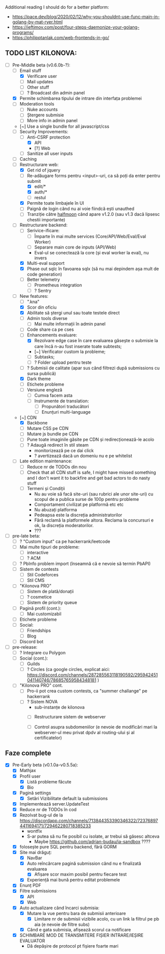 Additional reading I should do for a better platform:
- https://pace.dev/blog/2020/02/12/why-you-shouldnt-use-func-main-in-golang-by-mat-ryer.html
- https://ieftimov.com/post/four-steps-daemonize-your-golang-programs/
- https://philipptanlak.com/web-frontends-in-go/

## TODO LIST KILONOVA:
- [ ] Pre-Middle beta (v0.6.0b-?):
	- [ ] Email stuff 
		- [x] Verificare user
		- [ ] Mail updates
		- [ ] Other stuff
		- [ ] ? Broadcast din admin panel
	- [x] Permite schimbarea tipului de intrare din interfața problemei
	- [ ] Moderation tools
		- [ ] Nuke accounts
		- [ ] Ștergere submisie
		- [ ] More info in admin panel 
	- [~] Use a single bundle for all javascript/css
	- [ ] Security Improvements:
		- [ ] Anti-CSRF protection 
			- [x] API
			- [?] Web
		- [ ] Sanitize all user inputs
	- [ ] Caching
	- [ ] Restructurare web: 
		- [x] Get rid of jquery
		- [ ] Re-adăugare forms pentru \<input\>-uri, ca să poți da enter pentru submit
			- [x] edit/*
			- [x] auth/*
			- [ ] restul
		- [x] Permite toate limbajele în UI
		- [ ] Paignă de login când nu ai voie fiindcă ești unauthed
		- [ ] Tranziție către [halfmoon](https://gethalfmoon.com) când apare v1.2.0 (sau v1.3 dacă lipsesc chestii importante)
	- [ ] Restructurare backend:
		- [ ] Serivice-ificare:
			- [ ] Împarte în mai multe services (Core/API/Web/Eval/Eval Worker)
			- [ ] Separare main core de inputs (API/Web)
			- Eval-ul se conectează la core (și eval worker la eval), nu invers
		- [x] Multi-eval support
		- [x] Phase out sqlc în favoarea sqlx (să nu mai depindem așa mult de code generation)
		- [ ] Better telemetry
			- [ ] Prometheus integration
			- [ ] ? Sentry
	- [ ] New features:
		- [ ] ".kna"
		- [x] Scor din oficiu
		- [x] Abilitate să ștergi unul sau toate testele direct
		- [ ] Admin tools diverse
			- [ ] Mai multe informații în admin panel
		- [ ] Code share ca pe cses
		- [ ] Enhancements evaluare:
			- [x] Rezolvare edge case în care evaluarea găsește o submisie la care încă n-au fost inserate toate subtests;
			- [~] Verificator custom la probleme;
			- [ ] Subtasks;
			- [ ] ? Folder upload pentru teste
		- [ ] ? Submisii de calitate (apar sus când filtrezi după submissions cu sursa publică)
		- [x] Dark theme
		- [ ] Etichete probleme
		- [ ] Versiune engleză
			- [ ] Cumva facem asta
			- [ ] Instrumente de translation:
				- [ ] Propunători traducători
				- [ ] Enunțuri multi-language
	- [~] CDN
		- [x] Backbone
		- [ ] Mutare CSS pe CDN
		- [ ] Mutare js bundle pe CDN
		- [ ] Pune toate imaginile găsite pe CDN și redirecționează-le acolo
		- [ ] ? Adaugă redirect în stil steam 
			- monitorizează pe ce dai click 
			- ? avertizează dacă un domeniu nu e pe whitelist
	- [ ] Late edition maintenance:
		- [ ] Reduce nr de TODOs din nou
		- [ ] Check that all CDN stuff is safe, I might have missed something and I don't want it to backfire and get bad actors to do nasty stuff
		- [ ] Termeni și Condiții
			- Nu au voie să facă site-uri (sau rubrici ale unor site-uri) cu scopul de a publica surse de 100p pentru probleme
			- Comportament civilizat pe platformă etc etc
			- Nu abuzați platforma
			- Pedeapsa este la discreția administratorilor
			- Fără reclamă la platformele altora. Reclama la concursuri e ok, la discreția moderatorilor.
			- ???
- [ ] pre-late beta:
	- [ ] ? "Custom input" ca pe hackerrank/leetcode
	- [ ] Mai multe tipuri de probleme:
		- [ ] interactive
		- [ ] ? ACM
	- [ ] ? PbInfo problem import (înseamnă că e nevoie să termin PbAPI)
	- [ ] Sistem de contests
		- [ ] Stil Codeforces
		- [ ] Stil CMS
	- [ ] "Kilonova PRO"
		- [ ] Sistem de plată/donații
		- [ ] ? cosmetice
		- [ ] Sistem de priority queue 
	- [ ] Pagină profil (cont.):
		- [ ] Mai customizabil
	- [ ] Etichete probleme
	- [ ] Social:
		- [ ] Friendships
		- [ ] Blog
	- [ ] Discord bot
- [ ] pre-release:
	- [ ] ? Integrare cu Polygon
	- [ ] Social (cont.):
		- [ ] Guilds
		- [ ] ? Circles (ca google circles, explicat aici: https://discord.com/channels/287285563118190592/295942451041140746/786857659584348181 )
	- [ ] "Kilonova PRO" cont.
		- [ ] Pro-ii pot crea custom contests, ca "summer challange" pe hackerrank
		- [ ] ? Sistem NOVA
			- sub-instanțe de kilonova
			- [ ] Restructurare sistem de webserver
			- [ ] Control asupra subdomeniilor (e nevoie de modificări mari la webserver-ul meu privat dpdv al routing-ului și al certificatelor)


## Faze complete

- [x] Pre-Early beta (v0.1.0a-v0.5.5a):
	- [x] Mathjax
	- [x] Profil user
		- [x] Listă probleme făcute
		- [x] Bio
	- [x] Pagină settings
		- [x] Setări Vizibilitate default la submissions
	- [x] Implementează server.UpdateTest
	- [x] Reduce nr de TODOs în cod
	- [x] Rezolvat bug-ul de la https://discordapp.com/channels/713844353390346322/723768974411694171/729462280718385233
		- wontfix
		- S-ar putea să nu fie posibil cu isolate, ar trebui să găsesc altceva
			- Maybe https://github.com/adrian-budau/ia-sandbox ????
	- [x] folosește pure SQL pentru backend, fără GORM
	- [x] Site mai drăguț:
		- [x] NavBar
		- [x] Auto reîncărcare pagină submission când nu e finalizată evaluarea
			- [x] Afișare scor maxim posibil pentru fiecare test
		- [x] Experiență mai bună pentru editat problemele
	- [x] Enunț PDF
	- [x] Filtre submissions
		- [x] API
		- [x] Web
	- [x] Auto actualizare când încarci submisia:
		- [x] Mutare la vue pentru bara de submisii anterioare
			- [x] Limitare nr de submisii vizibile acolo, cu un link la filtrul pe pb aia (e nevoie de filtre subs)
		- [x] Când e gata submisia, afișează scorul ca notificare
	- [x] SCHIMBARE MOD DE TRANSMITERE FIȘIER INTRARE/IEȘIRE EVALUATOR
		 - Dă depășire de protocol pt fișiere foarte mari
